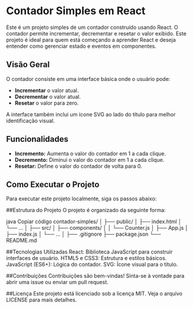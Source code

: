 # Contador Simples em React

Este é um projeto simples de um contador construído usando React. O contador permite incrementar, decrementar e resetar o valor exibido. Este projeto é ideal para quem está começando a aprender React e deseja entender como gerenciar estado e eventos em componentes.

## Visão Geral

O contador consiste em uma interface básica onde o usuário pode:

- **Incrementar** o valor atual.
- **Decrementar** o valor atual.
- **Resetar** o valor para zero.

A interface também inclui um ícone SVG ao lado do título para melhor identificação visual.

## Funcionalidades

- **Incremento:** Aumenta o valor do contador em 1 a cada clique.
- **Decremento:** Diminui o valor do contador em 1 a cada clique.
- **Resetar:** Define o valor do contador de volta para 0.

## Como Executar o Projeto

Para executar este projeto localmente, siga os passos abaixo:

##Estrutura do Projeto
O projeto é organizado da seguinte forma:

java
Copiar código
contador-simples/
│
├── public/
│   ├── index.html
│   └── ...
│
├── src/
│   ├── components/
│   │   └── Counter.js
│   ├── App.js
│   ├── index.js
│   └── ...
│
├── .gitignore
├── package.json
└── README.md

##Tecnologias Utilizadas
React: Biblioteca JavaScript para construir interfaces de usuário.
HTML5 e CSS3: Estrutura e estilos básicos.
JavaScript (ES6+): Lógica do contador.
SVG: Ícone visual para o título.

##Contribuições
Contribuições são bem-vindas! Sinta-se à vontade para abrir uma issue ou enviar um pull request.

##Licença
Este projeto está licenciado sob a licença MIT. Veja o arquivo LICENSE para mais detalhes.

